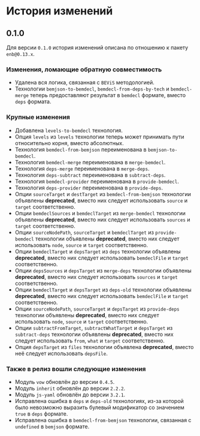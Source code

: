 История изменений
=================

0.1.0
-----

Для версии `0.1.0` история изменений описана по отношению к пакету `enb@0.13.x`.

### Изменения, ломающие обратную совместимость

* Удалена вся логика, связанная с `BEViS` методологией.
* Технологии `bemjson-to-bemdecl`, `bemdecl-from-deps-by-tech` и `bemdecl-merge` теперь предоставляют результат в `bemdecl` формате, вместо `deps` формата.

### Крупные изменения

* Добавлена `levels-to-bemdecl` технология.
* Опция `levels` из `levels` технологии теперь может принимать пути относительно корня, вместо абсолютных.
* Технология `bemdecl-from-bemjson` переименована в `bemjson-to-bemdecl`.
* Технология `bemdecl-merge` переименована в `merge-bemdecl`.
* Технология `deps-merge` переименована в `merge-deps`.
* Технология `deps-subtract` переименована в `subtract-deps`.
* Технология `bemdecl-provider` переименована в `provide-bemdecl`.
* Технология `deps-provider` переименована в `provide-deps`.
* Опции `sourceTarget` и `destTarget` из `bemdecl-from-bemjson` технологии объявлены **deprecated**, вместо них следует использовать `source` и `target` соответственно.
* Опции `bemdeclSources` и `bemdeclTarget` из `merge-bemdecl` технологии объявлены **deprecated**, вместо них следует использовать `sources` и `target` соответственно.
* Опции `sourceNodePath`, `sourceTarget` и `bemdeclTarget` из `provide-bemdecl` технологии объявлены **deprecated**, вместо них следует использовать `node`, `source` и `target` соответственно.
* Опции `bemdeclTarget` и `depsTarget` из `deps` технологии объявлены **deprecated**, вместо них следует использовать `bemdeclFile` и `target` соответственно.
* Опции `depsSources` и `depsTarget` из `merge-deps` технологии объявлены **deprecated**, вместо них следует использовать `sources` и `target` соответственно.
* Опции `bemdeclTarget` и `depsTarget` из `deps-old` технологии объявлены **deprecated**, вместо них следует использовать `bemdeclFile` и `target` соответственно.
* Опции `sourceNodePath`, `sourceTarget` и `depsTarget` из `provide-deps` технологии объявлены **deprecated**, вместо них следует использовать `node`, `source` и `target` соответственно.
* Опции `subtractFromTarget`, `subtractWhatTarget` и `depsTarget` из `subtract-deps` технологии объявлены **deprecated**, вместо них следует использовать `from`, `what` и `target` соответственно.
* Опция `depsTarget` из `files` технологии объявлена **deprecated**, вместо неё следует использовать `depsFile`.

### Также в релиз вошли следующие изменения

* Модуль `vow` обновлён до версии `0.4.5`.
* Модуль `inherit` обновлён до версии `2.2.2`.
* Модуль `js-yaml` обновлён до версии `3.2.1`.
* Исправлена ошибка в `deps` и `deps-old` технологиях, из-за которой было невозможно выразить булевый модификатор со значением `true` в `deps` формате.
* Исправлена ошибка в `bemdecl-from-bemjson` технологии, связанная с `undefined` в `bemjson` формате.
